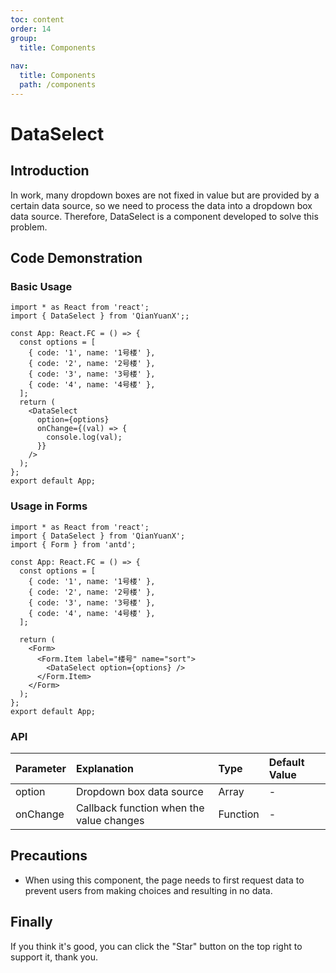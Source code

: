```yaml
---
toc: content
order: 14
group:
  title: Components
  
nav:
  title: Components
  path: /components
---
```


# DataSelect

## Introduction

In work, many dropdown boxes are not fixed in value but are provided by a certain data source, so we need to process the data into a dropdown box data source. Therefore, DataSelect is a component developed to solve this problem.

## Code Demonstration

### Basic Usage


```tsx
import * as React from 'react';
import { DataSelect } from 'QianYuanX';;

const App: React.FC = () => {
  const options = [
    { code: '1', name: '1号楼' },
    { code: '2', name: '2号楼' },
    { code: '3', name: '3号楼' },
    { code: '4', name: '4号楼' },
  ];
  return (
    <DataSelect
      option={options}
      onChange={(val) => {
        console.log(val);
      }}
    />
  );
};
export default App;
```
### Usage in Forms

```tsx
import * as React from 'react';
import { DataSelect } from 'QianYuanX';
import { Form } from 'antd';

const App: React.FC = () => {
  const options = [
    { code: '1', name: '1号楼' },
    { code: '2', name: '2号楼' },
    { code: '3', name: '3号楼' },
    { code: '4', name: '4号楼' },
  ];

  return (
    <Form>
      <Form.Item label="楼号" name="sort">
        <DataSelect option={options} />
      </Form.Item>
    </Form>
  );
};
export default App;
```

### API

| Parameter | Explanation | Type | Default Value |
| :--- | :--- | :--- | :--- |
| option | Dropdown box data source | Array | - |
| onChange | Callback function when the value changes | Function | - |
## Precautions

- When using this component, the page needs to first request data to prevent users from making choices and resulting in no data.

## Finally

If you think it's good, you can click the "Star" button on the top right to support it, thank you.
